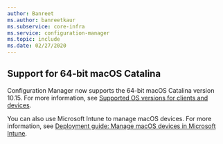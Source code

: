 ```yaml
---
author: Banreet
ms.author: banreetkaur
ms.subservice: core-infra
ms.service: configuration-manager
ms.topic: include
ms.date: 02/27/2020
---
```


## <a name="bkmk_mac"></a> Support for 64-bit macOS Catalina

<!--3696246-->

Configuration Manager now supports the 64-bit macOS Catalina version 10.15. For more information, see [Supported OS versions for clients and devices](../../../../plan-design/configs/supported-operating-systems-for-clients-and-devices.md#mac-computers).

You can also use Microsoft Intune to manage macOS devices. For more information, see [Deployment guide: Manage macOS devices in Microsoft Intune](../../../../../../intune/fundamentals/deployment-guide-platform-macos.md).
